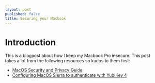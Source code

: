 ```yaml
---
layout: post
published: false
title: Securing your Macbook
---
```

# Introduction

This is a blogpost about how I keep my Macbook Pro ~~in~~secure. This post takes a lot from the following resources so kudos to them first:

- [MacOS Security and Privacy Guide ](https://github.com/drduh/macOS-Security-and-Privacy-Guide)
- [Configuring MacOS Sierra to authenticate with YubiKey 4](https://medium.com/@ellenbeldner/configuring-macos-sierra-to-authenticate-with-yubikey-4-876a8ab81e07)

